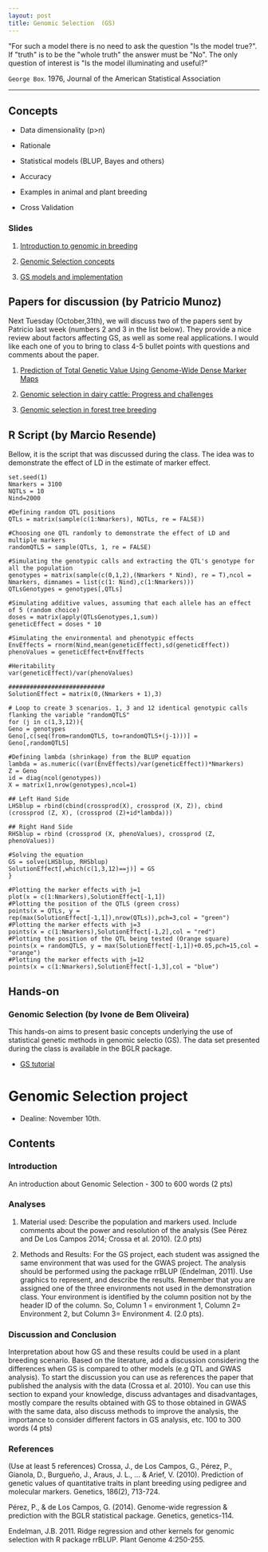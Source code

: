 ```yaml
---
layout: post
title: Genomic Selection  (GS)
---
```


 "For such a model there is no need to ask the question "Is the model true?". If "truth" is to be the "whole truth" the answer must be "No". The only question of interest is "Is the model illuminating and useful?"

`George Box`. 1976,  Journal of the American Statistical Association

-------------------------------------------


## Concepts

- Data dimensionality (p>n)

- Rationale

- Statistical models (BLUP, Bayes and others)

- Accuracy

- Examples in animal and plant breeding

- Cross Validation


### Slides

1. [Introduction to genomic in breeding](https://github.com/hos6236/hos6236.github.io/blob/master/classes/gs_1.pdf)

2. [Genomic Selection concepts](https://github.com/hos6236/hos6236.github.io/blob/master/classes/gs_2.pdf)

3. [GS models and implementation](https://github.com/hos6236/hos6236.github.io/blob/master/classes/gs_3.pdf)

## Papers for discussion (by Patricio Munoz)

Next Tuesday (October,31th), we will discuss two of the papers sent by Patricio last week (numbers 2 and 3 in the list below). They provide a nice review about factors affecting GS, as well as some real applications. I would like each one of you to bring to class 4-5 bullet points with questions and comments about the paper. 

1. [Prediction of Total Genetic Value Using Genome-Wide Dense Marker Maps](http://www.genetics.org/content/157/4/1819.long)

2. [Genomic selection in dairy cattle: Progress and challenges](http://www.sciencedirect.com/science/article/pii/S0022030209703479?via=ihub) 

3. [Genomic selection in forest tree breeding](https://link.springer.com/article/10.1007/s11295-010-0328-4)

## R Script (by Marcio Resende)

Bellow, it is the script that was discussed during the class. The idea was to demonstrate the effect of LD in the estimate of marker effect.

```
set.seed(1)
Nmarkers = 3100
NQTLs = 10
Nind=2000

#Defining random QTL positions
QTLs = matrix(sample(c(1:Nmarkers), NQTLs, re = FALSE))

#Choosing one QTL randomly to demonstrate the effect of LD and multiple markers
randomQTLS = sample(QTLs, 1, re = FALSE)

#Simulating the genotypic calls and extracting the QTL's genotype for all the population
genotypes = matrix(sample(c(0,1,2),(Nmarkers * Nind), re = T),ncol = Nmarkers, dimnames = list(c(1: Nind),c(1:Nmarkers)))
QTLsGenotypes = genotypes[,QTLs]

#Simulating additive values, assuming that each allele has an effect of 5 (random choice)
doses = matrix(apply(QTLsGenotypes,1,sum))
geneticEffect = doses * 10

#Simulating the environmental and phenotypic effects
EnvEffects = rnorm(Nind,mean(geneticEffect),sd(geneticEffect))
phenoValues = geneticEffect+EnvEffects

#Heritability
var(geneticEffect)/var(phenoValues)

###########################
SolutionEffect = matrix(0,(Nmarkers + 1),3)

# Loop to create 3 scenarios. 1, 3 and 12 identical genotypic calls flanking the variable "randomQTLS"
for (j in c(1,3,12)){
Geno = genotypes
Geno[,c(seq(from=randomQTLS, to=randomQTLS+(j-1)))] = Geno[,randomQTLS]

#Defining lambda (shrinkage) from the BLUP equation
lambda = as.numeric((var(EnvEffects)/var(geneticEffect))*Nmarkers)
Z = Geno
id = diag(ncol(genotypes))
X = matrix(1,nrow(genotypes),ncol=1)

## Left Hand Side
LHSblup = rbind(cbind(crossprod(X), crossprod (X, Z)), cbind (crossprod (Z, X), (crossprod (Z)+id*lambda)))

## Right Hand Side
RHSblup = rbind (crossprod (X, phenoValues), crossprod (Z, phenoValues))

#Solving the equation
GS = solve(LHSblup, RHSblup)
SolutionEffect[,which(c(1,3,12)==j)] = GS
}

#Plotting the marker effects with j=1
plot(x = c(1:Nmarkers),SolutionEffect[-1,1])
#Plotting the position of the QTLS (green cross)
points(x = QTLs, y = rep(max(SolutionEffect[-1,1]),nrow(QTLs)),pch=3,col = "green")
#Plotting the marker effects with j=3
points(x = c(1:Nmarkers),SolutionEffect[-1,2],col = "red")
#Plotting the position of the QTL being tested (Orange square)
points(x = randomQTLS, y = max(SolutionEffect[-1,1])+0.05,pch=15,col = "orange")
#Plotting the marker effects with j=12
points(x = c(1:Nmarkers),SolutionEffect[-1,3],col = "blue")

```

## Hands-on

### Genomic Selection (by Ivone de Bem Oliveira)

This hands-on aims to present basic concepts underlying the use of statistical genetic methods in genomic selectio (GS). The data set presented during the class is available in the BGLR package.

- [GS tutorial](https://github.com/hos6236/hos6236.github.io/blob/master/classes/gs_4.pdf)

# Genomic Selection project

- Dealine: November 10th.

## Contents

### Introduction

An introduction about Genomic Selection - 300 to 600 words (2 pts)

### Analyses
1. Material used: Describe the population and markers used.  Include comments about the power and resolution of the analysis (See Pérez and De Los Campos 2014; Crossa et al. 2010). (2.0 pts)

2. Methods and Results: For the GS project, each student was assigned the same environment that was used for the GWAS project. The analysis should be performed using the package rrBLUP (Endelman, 2011). Use graphics to represent, and describe the results. Remember that you are assigned one of the three environments not used in the demonstration class. Your environment is identified by the column position not by the header ID of the column. So, Column 1 = environment 1, Column 2= Environment 2, but Column 3= Environment 4. (2.0 pts).

### Discussion and Conclusion 
Interpretation about how GS and these results could be used in a plant breeding scenario. Based on the literature, add a discussion considering the differences when GS is compared to other models (e.g QTL and GWAS analysis). To start the discussion you can use as references the paper that published the analysis with the data (Crossa et al. 2010). You can use this section to expand your knowledge, discuss advantages and disadvantages, mostly compare the results obtained with GS to those obtained in GWAS with the same data, also discuss methods to improve the analysis, the importance to consider different factors in GS analysis, etc. 100 to 300 words (4 pts)

### References
(Use at least 5 references)
Crossa, J., de Los Campos, G., Pérez, P., Gianola, D., Burgueño, J., Araus, J. L., ... & Arief, V. (2010). Prediction of genetic values of quantitative traits in plant breeding using pedigree and molecular markers. Genetics, 186(2), 713-724.

Pérez, P., & de Los Campos, G. (2014). Genome-wide regression & prediction with the BGLR statistical package. Genetics, genetics-114.

Endelman, J.B. 2011. Ridge regression and other kernels for genomic selection with R package rrBLUP. Plant Genome 4:250-255.

